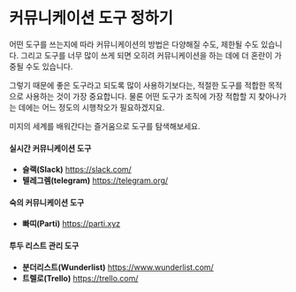 # 커뮤니케이션 도구 정하기 

어떤 도구를 쓰는지에 따라 커뮤니케이션의 방법은 다양해질 수도, 제한될 수도 있습니다. 그리고 도구를 너무 많이 쓰게 되면 오히려 커뮤니케이션을 하는 데에 더 혼란이 가중될 수도 있습니다. 

그렇기 때문에 좋은 도구라고 되도록 많이 사용하기보다는, 적절한 도구를 적합한 목적으로 사용하는 것이 가장 중요합니다. 물론 어떤 도구가 조직에 가장 적합할 지 찾아나가는 데에는 어느 정도의 시행착오가 필요하겠지요. 

미지의 세계를 배워간다는 즐거움으로 도구를 탐색해보세요. 

#### 실시간 커뮤니케이션 도구 

* **슬랙(Slack)** https://slack.com/
* **텔레그렘(telegram)** https://telegram.org/
 
#### 숙의 커뮤니케이션 도구

* **빠띠(Parti)** https://parti.xyz

#### 투두 리스트 관리 도구 

* **분더리스트(Wunderlist)** https://www.wunderlist.com/
* **트렐로(Trello)** https://trello.com/